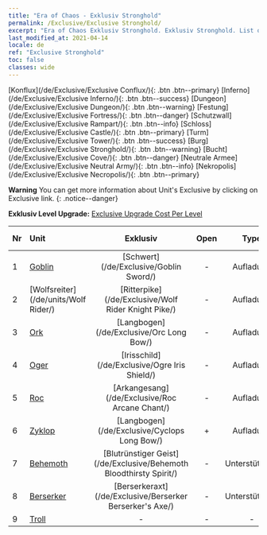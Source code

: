 ```yaml
---
title: "Era of Chaos - Exklusiv Stronghold"
permalink: /Exclusive/Exclusive Stronghold/
excerpt: "Era of Chaos Exklusiv Stronghold. Exklusiv Stronghold. List of Exklusiv Stronghold in Era of Chaos"
last_modified_at: 2021-04-14
locale: de
ref: "Exclusive Stronghold"
toc: false
classes: wide
---
```

 [Konflux](/de/Exclusive/Exclusive Conflux/){: .btn .btn--primary} [Inferno](/de/Exclusive/Exclusive Inferno/){: .btn .btn--success} [Dungeon](/de/Exclusive/Exclusive Dungeon/){: .btn .btn--warning} [Festung](/de/Exclusive/Exclusive Fortress/){: .btn .btn--danger} [Schutzwall](/de/Exclusive/Exclusive Rampart/){: .btn .btn--info} [Schloss](/de/Exclusive/Exclusive Castle/){: .btn .btn--primary} [Turm](/de/Exclusive/Exclusive Tower/){: .btn .btn--success} [Burg](/de/Exclusive/Exclusive Stronghold/){: .btn .btn--warning} [Bucht](/de/Exclusive/Exclusive Cove/){: .btn .btn--danger} [Neutrale Armee](/de/Exclusive/Exclusive Neutral Army/){: .btn .btn--info} [Nekropolis](/de/Exclusive/Exclusive Necropolis/){: .btn .btn--primary} 

**Warning** You can get more information about Unit's Exclusive by clicking on Exclusive link. 
{: .notice--danger}

 **Exklusiv Level Upgrade:** [Exclusive Upgrade Cost Per Level](/Exclusive/ExclusiveUpgradeCostPerLevel/)

  | Nr |         Unit        | Exklusiv | Open  |    Type   |  Item to Rank UP      |  Skin   |
  |:---|:--------------------|:-------------:|:-----:|:---------:|:---------------------:|:-------:|
  | 1  | [Goblin](/de/units/Goblin/) | [Schwert](/de/Exclusive/Goblin Sword/) | - | Aufladung | [Schwert-Token](/de/Items/con_912/) | - |
  | 2  | [Wolfsreiter](/de/units/Wolf Rider/) | [Ritterpike](/de/Exclusive/Wolf Rider Knight Pike/) | - | Aufladung | [Ritterpike-Token](/de/Items/con_916/) | - |
  | 3  | [Ork](/de/units/Orc/) | [Langbogen](/de/Exclusive/Orc Long Bow/) | - | Aufladung | [Langbogen-Token](/de/Items/con_914/) | - |
  | 4  | [Oger](/de/units/Ogre/) | [Irisschild](/de/Exclusive/Ogre Iris Shield/) | - | Aufladung | [Irisschild-Token](/de/Items/con_913/) | - |
  | 5  | [Roc](/de/units/Roc/) | [Arkangesang](/de/Exclusive/Roc Arcane Chant/) | - | Aufladung | [Arkangesang-Token](/de/Items/con_915/) | - |
  | 6  | [Zyklop](/de/units/Cyclops/) | [Langbogen](/de/Exclusive/Cyclops Long Bow/) | + | Aufladung | [Langbogen-Token](/de/Items/con_914/) | - |
  | 7  | [Behemoth](/de/units/Behemoth/) | [Blutrünstiger Geist](/de/Exclusive/Behemoth Bloodthirsty Spirit/) | - | Unterstützung | [Blutrünstiger-Geist-Token](/de/Items/con_982/) | [Blutrünstiger-Geist-Spezialskin](/de/Items/con_650/) |
  | 8  | [Berserker](/de/units/Berserker/) | [Berserkeraxt](/de/Exclusive/Berserker Berserker's Axe/) | - | Unterstützung | [Berserkeraxt-Token](/de/Items/con_983/) | [Berserkeraxt-Spezialskin](/de/Items/con_651/) |
  | 9  | [Troll](/de/units/Troll/) | - | - | - | none | none |
